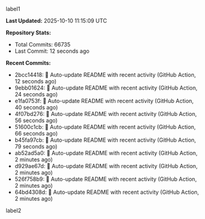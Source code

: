 
label1 
<!-- ACTIVITY_START -->
**Last Updated:** 2025-10-10 11:15:09 UTC

**Repository Stats:**
- Total Commits: 66735
- Last Commit: 12 seconds ago

**Recent Commits:**
- 2bcc14418: 🤖 Auto-update README with recent activity (GitHub Action, 12 seconds ago)
- 9ebb01624: 🤖 Auto-update README with recent activity (GitHub Action, 24 seconds ago)
- e1fa0753f: 🤖 Auto-update README with recent activity (GitHub Action, 40 seconds ago)
- 4f07bd276: 🤖 Auto-update README with recent activity (GitHub Action, 56 seconds ago)
- 51600c1cb: 🤖 Auto-update README with recent activity (GitHub Action, 66 seconds ago)
- b45fa97cb: 🤖 Auto-update README with recent activity (GitHub Action, 79 seconds ago)
- ab52ad5a0: 🤖 Auto-update README with recent activity (GitHub Action, 2 minutes ago)
- d929ae67d: 🤖 Auto-update README with recent activity (GitHub Action, 2 minutes ago)
- 526f758b9: 🤖 Auto-update README with recent activity (GitHub Action, 2 minutes ago)
- 64bd4308d: 🤖 Auto-update README with recent activity (GitHub Action, 2 minutes ago)
<!-- ACTIVITY_END -->

label2

